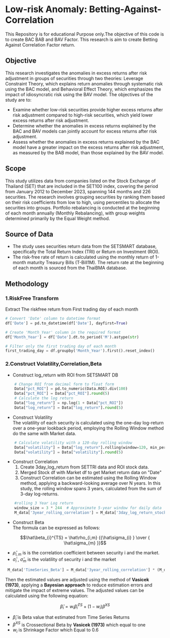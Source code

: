 # Low-risk Anomaly: Betting-Against-Correlation 
This Repository is for educational Purpose only.The objective of this code is to create BAC BAB and BAV Factor.
This research is aim to create Betting Against Correlation Factor return.

## Objective 
This research investigates the anomalies in excess returns after risk adjustment in groups of securities through two theories: Leverage Constraint Theory, which explains return anomalies through systematic risk using the BAC model, and Behavioral Effect Theory, which emphasizes the impact of idiosyncratic risk using the BAV model. The objectives of the study are to:

- Examine whether low-risk securities provide higher excess returns after risk adjustment compared to high-risk securities, which yield lower excess returns after risk adjustment.
- Determine whether the anomalies in excess returns explained by the BAC and BAV models can jointly account for excess returns after risk adjustment.
- Assess whether the anomalies in excess returns explained by the BAC model have a greater impact on the excess returns after risk adjustment, as measured by the BAB model, than those explained by the BAV model.

## Scope
This study utilizes data from companies listed on the Stock Exchange of Thailand (SET) that are included in the SET100 index, covering the period from January 2012 to December 2023, spanning 144 months and 226 securities. The research involves grouping securities by ranking them based on their risk coefficients from low to high, using percentiles to allocate the securities into groups. Portfolio rebalancing is conducted at the beginning of each month annually (Monthly Rebalancing), with group weights determined primarily by the Equal Weight method.

## Source of Data
- The study uses securities return data from the SETSMART database, specifically the Total Return Index (TRI) or Return on Investment (ROI). 
- The risk-free rate of return is calculated using the monthly return of 1-month maturity Treasury Bills (T-Bill1M). The return rate at the beginning of each month is sourced from the ThaiBMA database.

## Methodology
### 1.RiskFree Transform
Extract The riskfree return from First trading day of each month 
``` python 
# Convert 'Date' column to datetime format
df['Date'] = pd.to_datetime(df['Date'], dayfirst=True)

# Create 'Month_Year' column in the required format
df['Month_Year'] = df['Date'].dt.to_period('M').astype(str)

# Filter only the first trading day of each month
first_trading_day = df.groupby('Month_Year').first().reset_index()

```
### 2.Construct Volatility,Correlation,Beta
- Construct log_return with ROI from SETSMART DB 
``` python
    # Change ROI from decimal form to float form
    Data["pct_ROI"] = pd.to_numeric(Data.ROI).div(100)
    Data["pct_ROI"] = Data["pct_ROI"].round(5)
    # Calculate the log return
    Data["log_return"] = np.log(1 + Data["pct_ROI"])
    Data["log_return"] = Data["log_return"].round(5)
```
- Construct Volatility<br>
  The volatility of each security is calculated using the one-day log-return over a one-year lookback period, employing the Rolling Window method do the same with Market data.
```python
    # Calculate volatility with a 120-day rolling window
    Data["volatility"] = Data["log_return"].rolling(window=120, min_periods=120).std()
    Data["volatility"] = Data["volatility"].round(5)
```
- Construct Correlation<br>
    1. Create 3day_log_return from SETTRI data and ROI stock data.
    2. Merged Stock df with Market df to get Market return data on "Date"
    3. Construct Correlation can be estimated using the Rolling Window method, applying a backward-looking average over N years. In this study, the rolling window spans 3 years, calculated from the sum of 3-day log-returns.
``` python
    #rolling 3 Year Log return
    window_size = 3 * 244  # Approximate 5-year window for daily data
    M_data['3year_rolling_correlation'] = M_data['3day_log_return_stock'].rolling(window=window_size).corr(M_data['3day_log_return_market']).round(5)
```
- Construct Beta<br>
The formula can be expressed as follows:
```math 
\hat\beta_{i}^{TS} = \hat\rho_{i,m} {{\hat\sigma_{i} } \over { \hat\sigma_{m} }}
```
- $\hat\rho_{i,m}$ is  is the correlation coefficient between security i and the market.
- $\hat\sigma_{i}$ , $\hat\sigma_{m}$ is the volatility of security i and the market
``` python
 M_data['TimeSeries_Beta'] = M_data['3year_rolling_correlation'] * (M_data['volatility_stock'] / M_data['volatility_market'])
```
Then the  estimated values are adjusted using the method of **Vasicek (1973)**, applying a **Bayesian approach** to reduce estimation errors and mitigate the impact of extreme values. The adjusted values can be calculated using the following equation:
```math 
\hat\beta_{i} = {w_{i}}{\hat\beta_{i}^{TS}}  + (1 - {w_{i}}) {\beta^{XS}}
```
- $\hat\beta_{i}$ is Beta value that estimated from Time Series Returns
- $\beta^{XS}$ is Crossectional Beta by **Vasicek (1973)** which equal to one
- ${w_{i}}$ is Shrinkage Factor which Equal to 0.6




